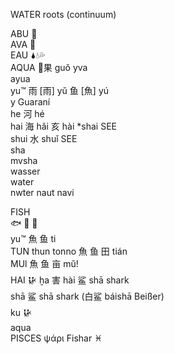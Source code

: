 WATER roots (continuum)  

ABU 🐃  
AVA 🌊  
EAU 🌢💧💦  
AQUA 🍉果 guǒ yva  
ayua  
yu™ 雨 [雨] yǔ 鱼 [魚] yú  
y  Guaraní  
he 河 hé  
hai 海 hǎi 亥 hài *shai SEE  
shui 水 shuǐ SEE  
sha  
mvsha  
wasser  
water  
nwter naut navi  

FISH  
🐟 🐠 🐡  
yu™ ⿂ ⻥ ti  
TUN thun tonno ⿂ ⻥ 田 tián  
MUl   ⿂ ⻥ 亩 mǔ!  
HAI 𒄩 ḫa	  害 hài 鲨 shā shark  
shā 鲨 shā shark (白鲨 báishā Beißer)  
ku 𒄩  
aqua  
PISCES ψάρι Fishar	♓  
